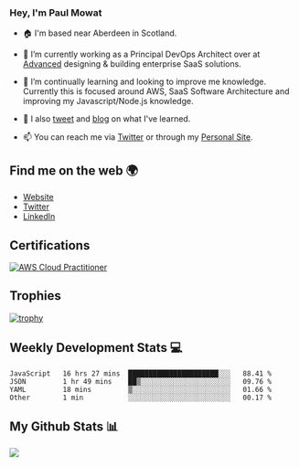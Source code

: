 ### Hey, I'm Paul Mowat

- 🏠 I'm based near Aberdeen in Scotland.
- 💼 I’m currently working as a Principal DevOps Architect over at [Advanced](https://www.oneadvanced.com/) designing & building enterprise SaaS solutions.
- 📖 I’m continually learning and looking to improve me knowledge. Currently this is focused around AWS, SaaS Software Architecture and improving my Javascript/Node.js knowledge.
- 📔 I also [tweet](https://twitter.com/paul_mowat) and [blog](https://www.paulmowat.co.uk/blog) on what I've learned.

- 📫 You can reach me via [Twitter](https://twitter.com/paul_mowat) or through my [Personal Site](https://www.paulmowat.co.uk).

## Find me on the web 🌍

- [Website](https://www.paulmowat.co.uk)
- [Twitter](https://twitter.com/paul_mowat)
- [LinkedIn](https://www.linkedin.com/in/paulmowat)

## Certifications

[![AWS Cloud Practitioner](https://www.paulmowat.co.uk/static/images/certifications/aws-certified-cloud-practitioner.png)](https://www.credly.com/badges/20782845-2a4c-4b9d-9f9c-7cd71100c1cb/public_url)

## Trophies

[![trophy](https://github-profile-trophy.vercel.app/?username=paulmowat)](https://github.com/ryo-ma/github-profile-trophy)

## Weekly Development Stats 💻

<!--START_SECTION:waka-->

```text
JavaScript   16 hrs 27 mins  ██████████████████████░░░   88.41 %
JSON         1 hr 49 mins    ██▒░░░░░░░░░░░░░░░░░░░░░░   09.76 %
YAML         18 mins         ▒░░░░░░░░░░░░░░░░░░░░░░░░   01.66 %
Other        1 min           ░░░░░░░░░░░░░░░░░░░░░░░░░   00.17 %
```

<!--END_SECTION:waka-->

## My Github Stats 📊

![](https://github-readme-stats.vercel.app/api?username=paulmowat&show_icons=true&count_private=true)
